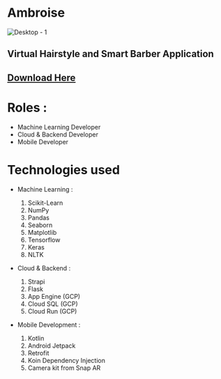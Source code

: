 # Ambroise
![Desktop - 1](https://user-images.githubusercontent.com/57492781/173279340-0c35646b-c533-4a31-96ce-a772132c0eed.png)

## Virtual Hairstyle and Smart Barber Application <br>
## [Download Here](https://bit.ly/ApkBangkitCapstone)  

# Roles :
- Machine Learning Developer
- Cloud & Backend Developer
- Mobile Developer

# Technologies used 

- Machine Learning :
  1. Scikit-Learn
  2. NumPy
  3. Pandas
  4. Seaborn
  5. Matplotlib
  6. Tensorflow
  7. Keras
  8. NLTK
  
- Cloud & Backend : 
  1. Strapi
  2. Flask
  3. App Engine (GCP)
  4. Cloud SQL (GCP)
  5. Cloud Run (GCP)

- Mobile Development :
  1. Kotlin
  2. Android Jetpack
  3. Retrofit
  4. Koin Dependency Injection 
  5. Camera kit from Snap AR
